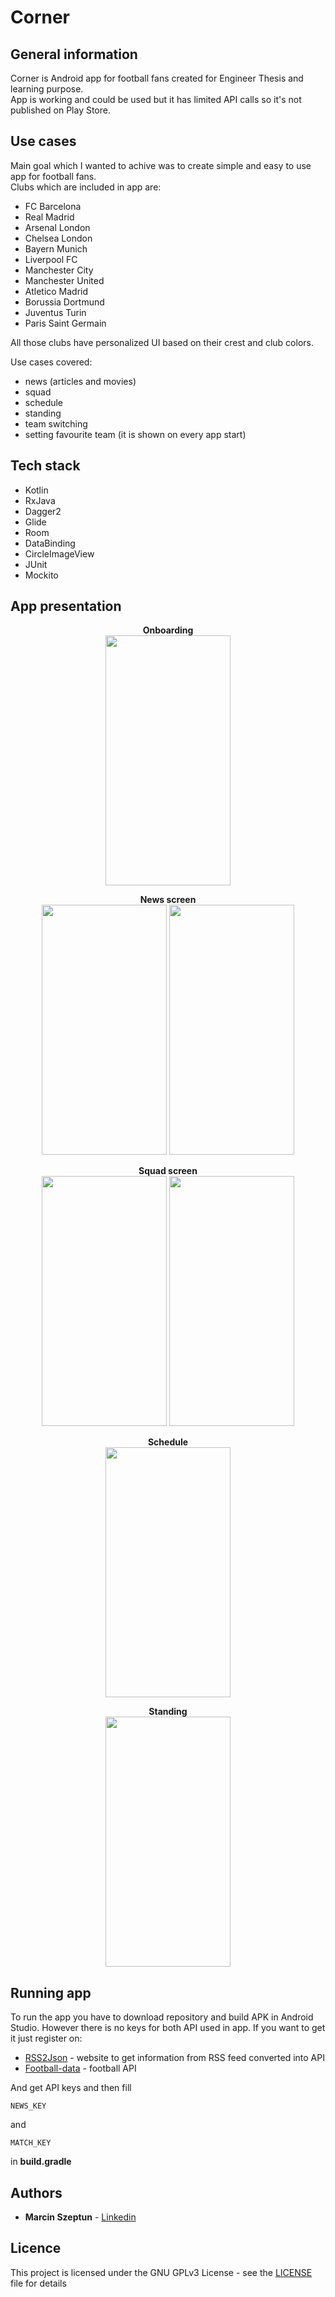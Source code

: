 # Corner

## General information
Corner is Android app for football fans created for Engineer Thesis and learning purpose.<br/>
App is working and could be used but it has limited API calls so it's not published on Play Store.

## Use cases

Main goal which I wanted to achive was to create simple and easy to use app for football fans.<br/>
Clubs which are included in app are:
* FC Barcelona
* Real Madrid
* Arsenal London
* Chelsea London
* Bayern Munich
* Liverpool FC
* Manchester City
* Manchester United
* Atletico Madrid
* Borussia Dortmund
* Juventus Turin
* Paris Saint Germain

All those clubs have personalized UI based on their crest and club colors.

Use cases covered:
* news (articles and movies)
* squad
* schedule
* standing
* team switching
* setting favourite team (it is shown on every app start)

## Tech stack

* Kotlin
* RxJava
* Dagger2
* Glide
* Room
* DataBinding
* CircleImageView
* JUnit
* Mockito

## App presentation

<p align="center">
  <b>Onboarding</b><br/>
<img src="https://user-images.githubusercontent.com/26793954/52140817-1866a800-2654-11e9-9bf6-e8d08372a045.jpg" width="200" height="400"><br/>
</p>
<p align="center">
  <b>News screen</b><br/>
<img src="https://user-images.githubusercontent.com/26793954/52140797-084ec880-2654-11e9-8cf1-61ab976e294b.jpg" width="200" height="400">
<img src="https://user-images.githubusercontent.com/26793954/52140836-26b4c400-2654-11e9-80ad-7122331a2f82.jpg" width="200" height="400">
 </p>
 <p align="center">
  <b>Squad screen</b><br/>
<img src="https://user-images.githubusercontent.com/26793954/52141208-41d40380-2655-11e9-8221-0b6e309b2892.jpg" width="200" height="400">
<img src="https://user-images.githubusercontent.com/26793954/52141225-50221f80-2655-11e9-9401-e663bf3e59cd.jpg" width="200" height="400">
 </p>
 <p align="center">
  <b>Schedule</b><br/>
<img src="https://user-images.githubusercontent.com/26793954/52141566-6bd9f580-2656-11e9-8fa7-38ebe7be2c2f.jpg" width="200" height="400"><br/>
</p>
<p align="center">
  <b>Standing</b><br/>
<img src="https://user-images.githubusercontent.com/26793954/52141579-772d2100-2656-11e9-9b2f-b4bc23571bf0.jpg" width="200" height="400"><br/>
</p>

## Running app

To run the app you have to download repository and build APK in Android Studio. However there is no keys for both API used in app.
If you want to get it just register on:
* [RSS2Json](https://rss2json.com/) - website to get information from RSS feed converted into API
* [Football-data](http://api.football-data.org/) - football API

And get API keys and then fill 
```
NEWS_KEY
```
and
```
MATCH_KEY
```
in **build.gradle**

## Authors

* **Marcin Szeptun** - [Linkedin](https://www.linkedin.com/in/marcin-szeptun-b3527212a/)

## Licence

This project is licensed under the GNU GPLv3 License - see the [LICENSE](LICENSE) file for details
